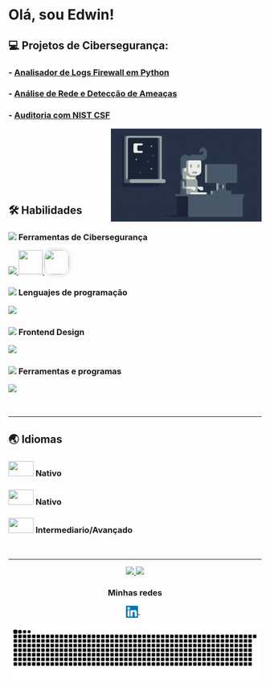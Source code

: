<h1>Olá, sou Edwin! </h1>

## 💻 Projetos de Cibersegurança: </h2>
### - [Analisador de Logs Firewall em Python](https://github.com/Edwin28Macias/Log_Security_Analyzer)
### - [Análise de Rede e Detecção de Ameaças]( https://github.com/Edwin28Macias/Analysis_ThreatDetection.git)
### - [Auditoria com NIST CSF](https://github.com/Edwin28Macias/Audit_NIST)
  <img alt="Night Coding" src="https://raw.githubusercontent.com/AVS1508/AVS1508/master/assets/Night-Coding.gif" align="right"/>


<br><br><br><br><br><br><br>




## 🛠️ Habilidades
 ### <picture> <img src = "https://github.com/7oSkaaa/7oSkaaa/blob/main/Images/IDEs.gif?raw=true" width = 50px>  </picture> Ferramentas de Cibersegurança
<p>

  <a href="https://skillicons.dev">
    <img src="https://skillicons.dev/icons?i=windows,linux,kali,bash,sqlite" />
    <img src="https://www.vectorlogo.zone/logos/virtualbox/virtualbox-icon.svg" width="48" height="48" />
  <img src="https://github.com/user-attachments/assets/327443cc-3d61-4893-a496-43fac3f0b933" style="border-radius: 15px; box-shadow: 0px 0px 10px rgba(0,0,0,0.2);" width="48" height="48"/>
  </a>
</p>

### <picture> <img src = "https://github.com/7oSkaaa/7oSkaaa/blob/main/Images/Programming_Languages.gif?raw=true" width = 50px>  </picture> Lenguajes de programação

<p> 
  <a href="https://skillicons.dev">
    <img src="https://skillicons.dev/icons?i=py,cs,sqlite" />
  </a>
</p>

### <picture> <img src = "https://github.com/7oSkaaa/7oSkaaa/blob/main/Images/Front_End.gif?raw=true" width = 50px>  </picture> Frontend Design
<p>

  <a href="https://skillicons.dev">
    <img src="https://skillicons.dev/icons?i=html,css,js,react" />
  </a>
</p>

 ### <picture> <img src = "https://github.com/7oSkaaa/7oSkaaa/blob/main/Images/Software_Tools.gif?raw=true" width = 50px>  </picture> Ferramentas e programas
 
 <p>
  <a href="https://skillicons.dev">
    <img src="https://skillicons.dev/icons?i=bitbucket,github,sublime,vscode,blender,unity" />
  </a>
</p>
<br> 

---
## 🌏 Idiomas
 ### <picture> <img src = "https://github.com/user-attachments/assets/0333e08b-247d-4714-ac1e-f55c18c5c6d8" width = 50px height = 30px; border-radius = 40px>  </picture> Nativo 
 ### <picture> <img src = "https://github.com/user-attachments/assets/be3abaaa-cef8-4012-9038-ea293339d69f" width = 50px height = 30px; border-radius = 40px>  </picture>  Nativo
  ### <picture> <img src = "https://github.com/user-attachments/assets/b05d0b73-2750-44bd-834a-bb4ebe78b7af" width = 50px height = 30px; border-radius = 40px>  </picture>  Intermediario/Avançado


<br>

---

<p align="center">
<a href="https://github.com/AVS1508">
  <img height="180em" src="https://github-readme-stats-eight-theta.vercel.app/api?username=Edwin28Macias&show_icons=true&theme=algolia&include_all_commits=true&count_private=true"/>
  <img height="180em" src="https://github-readme-stats-eight-theta.vercel.app/api/top-langs/?username=Edwin28Macias&layout=compact&langs_count=8&theme=algolia"/>
</a>
</p>


<div align="center">
  <h3><b>Minhas redes </b></h3>
  </div>
<p align="center">
<a href="https://www.linkedin.com/in/edwin-macias-561636208/?locale=pt_BR" target="_blank">
  <img align="center" alt="Stefanos Stamoulis | Linkedin" width="24px" src="https://github.com/SatYu26/SatYu26/blob/master/Assets/Linkedin.svg" />
</a> &nbsp;&nbsp;

<p>
<p align="center">
  <img src="https://github.com/StefanosSt/StefanosSt/blob/main/github-user-contribution.svg" alt="snake">
</p>

